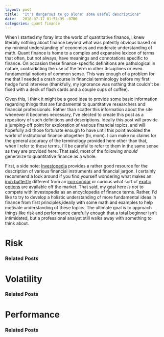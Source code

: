```yaml
---
layout: post
title:  "It's dangerous to go alone: some useful descriptions"
date:   2018-07-17 01:51:39 -0700
categories: quant finance
---
```


When I started my foray into the world of quantitative finance, I knew literally nothing about finance beyond what was patently obvious based on my minimal understanding of economics and moderate understanding of math. Quant finance is home to a complex and expansive lexicon of terms that often, but not always, have meanings and connotations specific to finance. On occasion these finance-specific definitions are pathological in nature, contradicting the use of the term in other disciplines or even fundamental notions of common sense. This was enough of a problem for me that I needed a crash course in financial terminology before my first hedge fund interview (thankfully, my ignorance was nothing that couldn't be fixed with a deck of flash cards and a couple cups of coffee).

Given this, I think it might be a good idea to provide some basic information regarding things that are fundamental to quantitative researchers and financial professionals. Rather than scatter this information about the site whenever it becomes necessary, I've elected to create this post as a repository of such definitions and descriptions. Ideally this post will provide a jumping-off point for exploration of various financial topics, and will hopefully aid those fortunate enough to have until this point avoided the world of institutional finance altogether (hi, mom). I can make no claims for the general accuracy of the terminology provided here other than that, when I refer to these terms, I'll be careful to refer to them in the same sense as they are provided here. That said, most of the following *should* generalize to quantitative finance as a whole.

First, a side note: [Investopedia][investopedia] provides a rather good resource for the description of various financial instruments and financial jargon. I certainly recommend a look around if you find yourself wondering what makes an [iron butterfly][ironbutterfly] different from an [iron condor][ironcondor] or curious what sort of [exotic options][exoticoptions] are available off the market. That said, my goal here *is not* to compete with investopedia as an encyclopedia of finance terms. Rather, I'd like to try to develop a holistic understanding of more fundamental ideas in finance from first principles,ideally with some math and examples to help motivate understanding of these topics. The ultimate goal is to approach things like risk and performance carefully enough that a total beginner isn't intimidated, but a professional analyst still walks away with something to think about.

# Risk

### Related Posts

# Volatility

### Related Posts

# Performance

### Related Posts

[investopedia]:www.investopedia.com
[ironbutterfly]:https://www.investopedia.com/terms/i/ironbutterfly.asp
[ironcondor]:https://www.investopedia.com/terms/i/ironcondor.asp
[exoticoptions]:https://www.investopedia.com/terms/e/exoticoption.asp